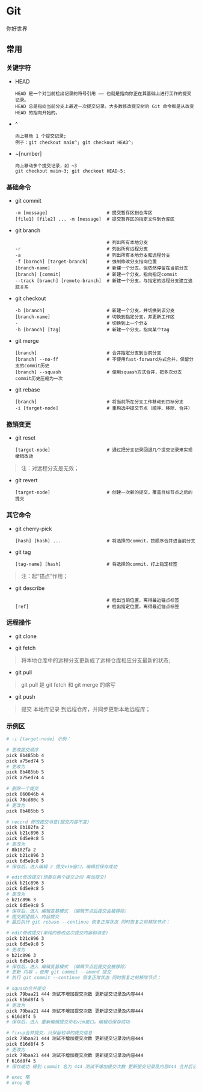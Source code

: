 # Git
你好世界

## 常用

### 关键字符

- HEAD

      HEAD 是一个对当前检出记录的符号引用 —— 也就是指向你正在其基础上进行工作的提交记录。
      HEAD 总是指向当前分支上最近一次提交记录。大多数修改提交树的 Git 命令都是从改变 HEAD 的指向开始的。

- ^

      向上移动 1 个提交记录;
      例子：git checkout main^; git checkout HEAD^;

- ~[number]

      向上移动多个提交记录，如 ~3
      git checkout main~3; git checkout HEAD~5;

### 基础命令

- git commit
  
      -m [message]                      # 提交暂存区到仓库区
      [file1] [file2] ... -m [message]  # 提交暂存区的指定文件到仓库区

- git branch
      
                                        # 列出所有本地分支
      -r                                # 列出所有远程分支
      -a                                # 列出所有本地分支和远程分支
      -f [barnch] [target-branch]       # 强制修改分支指向位置
      [branch-name]                     # 新建一个分支，但依然停留在当前分支
      [branch] [commit]                 # 新建一个分支，指向指定commit
      --track [branch] [remote-branch]  # 新建一个分支，与指定的远程分支建立追踪关系

- git checkout

      -b [branch]                       # 新建一个分支，并切换到该分支
      [branch-name]                     # 切换到指定分支，并更新工作区
      -                                 # 切换到上一个分支
      -b [branch] [tag]                 # 新建一个分支，指向某个tag

- git merge

      [branch]                          # 合并指定分支到当前分支
      [branch] --no-ff                  # 不使用fast-forward方式合并，保留分支的commit历史
      [branch] --squash                 # 使用squash方式合并，把多次分支commit历史压缩为一次

- git rebase

      [branch]                          # 将当前所在分支工作移动到目标分支
      -i [target-node]                  # 重构选中提交节点（顺序、移除、合并）

### 撤销变更

- git reset

      [target-node]                     # 通过把分支记录回退几个提交记录来实现撤销改动

> 注：对远程分支是无效；

- git revert

      [target-node]                     # 创建一次新的提交，覆盖目标节点之后的提交

### 其它命令

- git cherry-pick

      [hash] [hash] ...                 # 将选择的commit，按顺序合并进当前分支 

- git tag

      [tag-name] [hash]                 # 将选择的commit，打上指定标签

> 注：起“锚点”作用；

- git describe

                                        # 检出当前位置，离得最近锚点标签
      [ref]                             # 检出指定位置，离得最近锚点标签

### 远程操作

- git clone

- git fetch

> 将本地仓库中的远程分支更新成了远程仓库相应分支最新的状态;

- git pull

> git pull 是 git fetch 和 git merge 的缩写

- git push

> 提交 本地库记录 到远程仓库，并同步更新本地远程库；

### 示例区

```bash
# -i [target-node] 示例：

# 更改提交顺序
pick 8b485bb 4
pick a75ed74 5
# 更改为
pick 8b485bb 5
pick a75ed74 4

# 删除一个提交 
pick 060046b 4
pick 78cd80c 5
# 更改为
pick 8b485bb 5

# record 修改提交消息(提交内容不变)
pick 8b182fa 2
pick b21c896 3
pick 6d5e9c8 5
# 更改为
r 8b182fa 2
pick b21c896 3
pick 6d5e9c8 5
# 保存后，进入编辑 2 提交vim窗口。编辑后保存成功

# edit修改提交(想要在两个提交之间 再加提交)
pick b21c896 3
pick 6d5e9c8 5
# 更改为
e b21c896 3
pick 6d5e9c8 5
# 保存后，进入 编辑变基模式 （编辑节点后提交会被移除）
# 提交期望插入 内容提交
# 最后执行 git rebase --continue 恢复正常状态 同时恢复之前移除节点；

# edit修改提交(单纯的修改这次提交内容和消息)
pick b21c896 3
pick 6d5e9c8 5
# 更改为
e b21c896 3
pick 6d5e9c8 5
# 保存后，进入 编辑变基模式 （编辑节点后提交会被移除）
# 更新 内容 ，使用 git commit --amend 提交
# 执行 git commit --continue 恢复正常状态 同时恢复之前移除节点；

# squash合并提交
pick 79baa21 444 测试不增加提交次数 更新提交记录及内容444
pick 616d8f4 5
# 更改为
pick 79baa21 444 测试不增加提交次数 更新提交记录及内容444
s 616d8f4 5
# 保存后，进入 重新编辑提交命名vim窗口。编辑后保存成功

# fixup合并提交，只保留较早的提交信息
pick 79baa21 444 测试不增加提交次数 更新提交记录及内容444
pick 616d8f4 5
# 更改为
pick 79baa21 444 测试不增加提交次数 更新提交记录及内容444
f 616d8f4 5
# 保存成功 得到 commit 名为 444 测试不增加提交次数 更新提交记录及内容444 合并后记录

# exec 略
# drop 略
```
